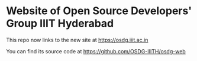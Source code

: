 Website of Open Source Developers' Group IIIT Hyderabad
=======================================================

This repo now links to the new site at https://osdg.iiit.ac.in

You can find its source code at https://github.com/OSDG-IIITH/osdg-web
